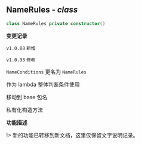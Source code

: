 ## NameRules *- class*

```kotlin
class NameRules private constructor()
```

**变更记录**

`v1.0.88` `新增`

`v1.0.93` `修改`

`NameConditions` 更名为 `NameRules`

作为 lambda 整体判断条件使用

移动到 base 包名

私有化构造方法

**功能描述**

!> 新的功能已转移到新文档，这里仅保留文字说明记录。